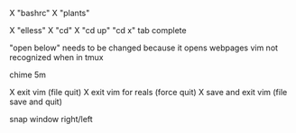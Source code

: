 X	"bashrc"
X	"plants"

X	"elless"
X	"cd"
X	"cd up"
"cd x"
tab complete

"open below" needs to be changed because it opens webpages
vim not recognized when in tmux


chime 5m

X	exit vim (file quit)
X	exit vim for reals (force quit)
X	save and exit vim (file save and quit)

snap window right/left
